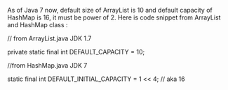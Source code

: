 As of Java 7 now, default size of ArrayList is 10 and default capacity
of HashMap is 16, it must be power of 2. Here is code snippet from
ArrayList and HashMap class :

// from ArrayList.java JDK 1.7

private static final int DEFAULT_CAPACITY = 10;

//from HashMap.java JDK 7

static final int DEFAULT_INITIAL_CAPACITY = 1 \<\< 4; // aka 16